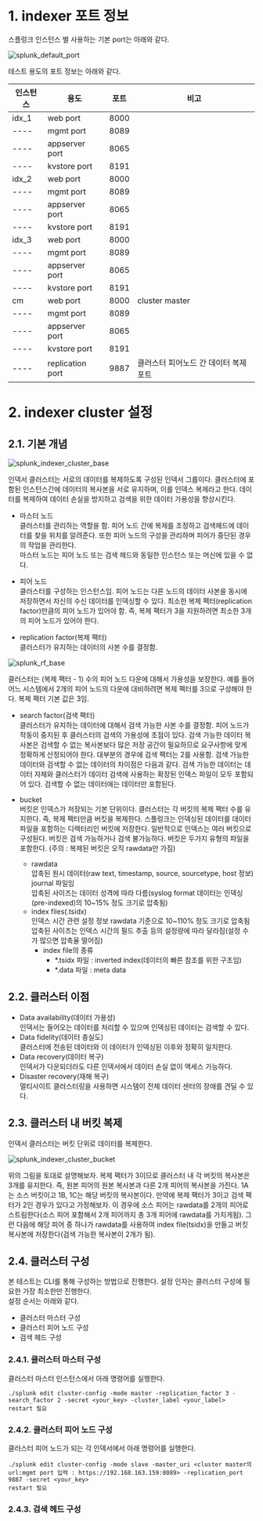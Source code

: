 # 1. indexer 포트 정보

스플렁크 인스턴스 별 사용하는 기본 port는 아래와 같다.

![splunk_default_port](https://user-images.githubusercontent.com/6319057/47469200-9a1b8e00-d83a-11e8-85c0-0dd1a67c81e0.PNG)

테스트 용도의 포트 정보는 아래와 같다.

인스턴스|용도|포트|비고
---- | ---- | ---- | ----
idx_1|web port|8000|
----|mgmt port|8089|
----|appserver port|8065|
----|kvstore port|8191|
idx_2|web port|8000|
----|mgmt port|8089|
----|appserver port|8065|
----|kvstore port|8191|
idx_3|web port|8000|
----|mgmt port|8089|
----|appserver port|8065|
----|kvstore port|8191|
cm|web port|8000|cluster master
----|mgmt port|8089|
----|appserver port|8065|
----|kvstore port|8191|
----|replication port|9887|클러스터 피어노드 간 데이터 복제 포트

# 2. indexer cluster 설정
## 2.1. 기본 개념

![splunk_indexer_cluster_base](https://user-images.githubusercontent.com/6319057/47469858-119eec80-d83e-11e8-96a1-96ab16bc5604.PNG)

인덱서 클러스터는 서로의 데이터를 복제하도록 구성된 인덱서 그룹이다. 클러스터에 포함된 인스턴스간에 데이터의 복사본을 서로 유지하며, 이를 인덱스 복제라고 한다. 데이터를 복제하여 데이터 손실을 방지하고 검색을 위한 데이터 가용성을 향상시킨다.

- 마스터 노드  
클러스터를 관리하는 역할을 함. 피어 노드 간에 복제를 조정하고 검색헤드에 데이터를 찾을 위치를 알려준다. 또한 피어 노드의 구성을 관리하며 피어가 중단된 경우의 작업을 관리한다.  
마스터 노드는 피어 노드 또는 검색 헤드와 동일한 인스턴스 또는 머신에 있을 수 없다.
- 피어 노드  
클러스터를 구성하는 인스턴스임. 피어 노드는 다른 노드의 데이터 사본을 동시에 저장하면서 자신의 수신 데이터를 인덱싱할 수 있다. 최소한 복제 팩터(replication factor)만큼의 피어 노드가 있어야 함. 즉, 복제 팩터가 3을 지원하려면 최소한 3개의 피어 노드가 있어야 한다.

- replication factor(복제 팩터)  
클러스터가 유지하는 데이터의 사본 수를 결정함.  

![splunk_rf_base](https://user-images.githubusercontent.com/6319057/47470230-d1d90480-d83f-11e8-8c6f-a37fcc98de6b.PNG)

클러스터는 (복제 팩터 - 1) 수의 피어 노드 다운에 대해서 가용성을 보장한다. 예를 들어 어느 시스템에서 2개의 피어 노드의 다운에 대비하려면 복제 팩터를 3으로 구성해야 한다. 복제 팩터 기본 값은 3임.

- search factor(검색 팩터)  
클러스터가 유지하는 데이터에 대해서 검색 가능한 사본 수를 결정함. 피어 노드가 작동이 중지된 후 클러스터의 검색의 가용성에 초점이 있다. 
검색 가능한 데이터 복사본은 검색할 수 없는 복사본보다 많은 저장 공간이 필요하므로 요구사항에 맞게 정확하게 산정되어야 한다. 대부분의 경우에 검색 팩터는 2를 사용함. 검색 가능한 데이터와 검색할 수 없는 데이터의 차이점은 다음과 같다. 검색 가능한 데이터는 데이터 자체와 클러스터가 데이터 검색에 사용하는 확장된 인덱스 파일이 모두 포함되어 있다. 검색할 수 없는 데이터에는 데이터만 포함된다.

- bucket  
버킷은 인덱스가 저장되는 기본 단위이다. 클러스터는 각 버킷의 복제 팩터 수를 유지한다. 즉, 복제 팩터만큼 버킷을 복제한다. 스플렁크는 인덱싱된 데이터를 데이터 파일을 포함하는 디렉터리인 버킷에 저장한다. 일반적으로 인덱스는 여러 버킷으로 구성된다. 버킷은 검색 가능하거나 검색 불가능하다. 버킷은 두가지 유형의 파일을 포함한다. (주의 : 복제된 버킷은 오직 rawdata만 가짐)  
  - rawdata  
압축된 원시 데이터(raw text, timestamp, source, sourcetype, host 정보)  
journal 파일임  
압축된 사이즈는 데이터 성격에 따라 다름(syslog format 데이터는 인덱싱(pre-indexed)의 10~15% 정도 크기로 압축됨)
  - index files(.tsidx)  
인덱스 시간 관련 설정 정보
rawdata 기준으로 10~110% 정도 크기로 압축됨  
압축된 사이즈는 인덱스 시간의 필드 추출 등의 설정량에 따라 달라짐(설정 수 가 많으면 압축율 떨어짐)  
    - index file의 종류  
      - *.tsidx 파일 : inverted index(데이터의 빠른 참조를 위한 구조임)  
      - *.data 파일 : meta data  
    

## 2.2. 클러스터 이점
- Data availability(데이터 가용성)  
인덱서는 들어오는 데이터를 처리할 수 있으며 인덱싱된 데이터는 검색할 수 있다.
- Data fidelity(데이터 충실도)  
클러스터에 전송된 데이터와 이 데이터가 인덱싱된 이후와 정확히 일치한다.
- Data recovery(데이터 복구)  
인덱서가 다운되더라도 다른 인덱서에서 데이터 손실 없이 액세스 가능하다.
- Disaster recovery(재해 복구)  
멀티사이트 클러스터링을 사용하면 시스템이 전체 데이터 센터의 장애를 견딜 수 있다.

## 2.3. 클러스터 내 버킷 복제
인덱서 클러스터는 버킷 단위로 데이터를 복제한다.  

![splunk_indexer_cluster_bucket](https://user-images.githubusercontent.com/6319057/47472050-1072bd00-d848-11e8-8ee0-5b03adf849ec.PNG)

위의 그림을 토대로 설명해보자. 복제 팩터가 3이므로 클러스터 내 각 버킷의 복사본은 3개를 유지한다. 즉, 원본 피어의 원본 복사본과 다른 2개 피어의 복사본을 가진다. 1A는 소스 버킷이고 1B, 1C는 해당 버킷의 복사본이다. 만약에 복제 팩터가 3이고 검색 팩터가 2인 경우가 있다고 가정해보자. 이 경우에 소스 피어는 rawdata를 2개의 피어로 스트림한다(소스 피어 포함해서 2개 피어까지 총 3개 피어에 rawdata를 가지게됨). 그런 다음에 해당 피어 중 하나가 rawdata를 사용하여 index file(tsidx)을 만들고 버킷 복사본에 저장한다(검색 가능한 복사본이 2개가 됨).  

## 2.4. 클러스터 구성

본 테스트는 CLI를 통해 구성하는 방법으로 진행한다. 설정 인자는 클러스터 구성에 필요한 가장 최소한만 진행한다.  
설정 순서는 아래와 같다.  

- 클러스터 마스터 구성  
- 클러스터 피어 노드 구성  
- 검색 헤드 구성  

### 2.4.1. 클러스터 마스터 구성
클러스터 마스터 인스턴스에서 아래 명령어를 실행한다.

```
./splunk edit cluster-config -mode master -replication_factor 3 -search_factor 2 -secret <your_key> -cluster_label <your_label>
restart 필요
```

### 2.4.2. 클러스터 피어 노드 구성
클러스터 피어 노드가 되는 각 인덱서에서 아래 명령어를 실행한다.

```
./splunk edit cluster-config -mode slave -master_uri <cluster master의 url:mgmt port 입력 : https://192.168.163.159:8089> -replication_port 9887 -secret <your_key>
restart 필요
```

### 2.4.3. 검색 헤드 구성

